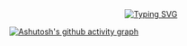 <div align="center">
  <a href="https://blog.sunguoqi.com/">
    <img src="https://readme-typing-svg.demolab.com?font=Fira+Code&pause=1000&color=808080&width=435&lines=一日之计在于晨&center=true&size=36" alt="Typing SVG" />
  </a>
</div>

[![Ashutosh's github activity graph](https://github-readme-activity-graph.vercel.app/graph?username=numiyo&theme=dracula)](https://github.com/ashutosh00710/github-readme-activity-graph)

